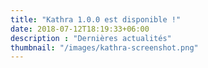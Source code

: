 ```yaml
---
title: "Kathra 1.0.0 est disponible !"
date: 2018-07-12T18:19:33+06:00
description : "Dernières actualités"
thumbnail: "/images/kathra-screenshot.png"
---
```


